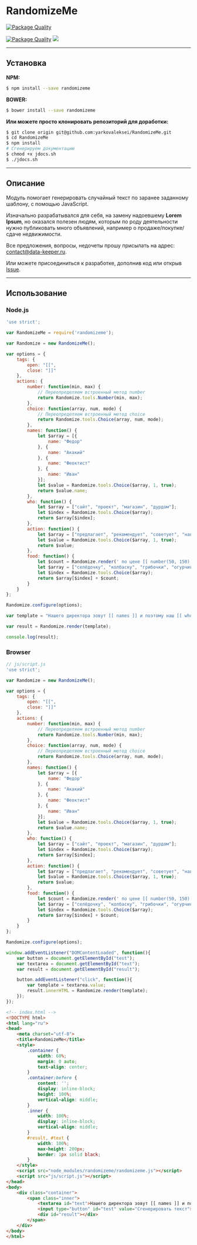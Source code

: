 # RandomizeMe

[![Package Quality](http://npm.packagequality.com/badge/RandomizeMe.png)](http://packagequality.com/#?package=RandomizeMe)

[![Package Quality](http://npm.packagequality.com/shield/RandomizeMe.svg)](http://packagequality.com/#?package=RandomizeMe)  ![](https://david-dm.org/yarkovaleksei/RandomizeMe.svg)

- - -
## Установка

**NPM:**

```bash
$ npm install --save randomizeme
```

**BOWER:**

```bash
$ bower install --save randomizeme
```

**Или можете просто клонировать репозиторий для доработки:**

```bash
$ git clone origin git@github.com:yarkovaleksei/RandomizeMe.git
$ cd RandomizeMe
$ npm install
# Сгенерируем документацию
$ chmod +x jdocs.sh
$ ./jdocs.sh
```

- - -
## Описание

Модуль помогает генерировать случайный текст по заранее заданному шаблону, с помощью JavaScript. 

Изначально разрабатывался для себя, на замену надоевшему **Lorem Ipsum**, но оказался полезен людям, которым по роду деятельности нужно публиковать много объявлений, например о продаже/покупке/сдаче недвижимости.

Все предложения, вопросы, недочеты прошу присылать на адрес: [contact@data-keeper.ru](mailto:contact@data-keeper.ru).

Или можете присоединиться к разработке, дополнив код или открыв [Issue](https://github.com/yarkovaleksei/RandomizeMe/issues).

- - -
## Использование

### Node.js

```javascript
'use strict';

var RandomizeMe = require('randomizeme');

var Randomize = new RandomizeMe();

var options = {
    tags: {
        open: "[[",
        close: "]]"
    },
    actions: {
        number: function(min, max) {
            // Переопределяем встроенный метод number
            return Randomize.tools.Number(min, max);
        },
        choice: function(array, num, mode) {
            // Переопределяем встроенный метод choice
            return Randomize.tools.Choice(array, num, mode);
        },
        names: function() {
            let $array = [{
                name: "Федор"
            }, {
                name: "Акакий"
            }, {
                name: "Феоктист"
            }, {
                name: "Иван"
            }];
            let $value = Randomize.tools.Choice($array, 1, true);
            return $value.name;
        },
        who: function() {
            let $array = ["сайт", "проект", "магазин", "дурдом"];
            let $index = Randomize.tools.Choice($array);
            return $array[$index];
        },
        action: function() {
            let $array = ["предлагает", "рекомендует", "советует", "навязывает"];
            let $value = Randomize.tools.Choice($array, 1, true);
            return $value;
        },
        food: function() {
            let $count = Randomize.render(' по цене [[ number(50, 150) ]] р. за [[ number(1, 10) ]] [[ choice(["кг", "г", "шт"], 1, true) ]]');
            let $array = ["селёдочку", "колбаску", "грибочки", "огурчики"];
            let $index = Randomize.tools.Choice($array);
            return $array[$index] + $count;
        }
    }
};

Randomize.configure(options);

var template = "Нашего директора зовут [[ names ]] и поэтому наш [[ who ]] [[ action ]] вам [[ food ]].";

var result = Randomize.render(template);

console.log(result);
```

### Browser

```javascript
// js/script.js
'use strict';

var Randomize = new RandomizeMe();

var options = {
    tags: {
        open: "[[",
        close: "]]"
    },
    actions: {
        number: function(min, max) {
            // Переопределяем встроенный метод number
            return Randomize.tools.Number(min, max);
        },
        choice: function(array, num, mode) {
            // Переопределяем встроенный метод choice
            return Randomize.tools.Choice(array, num, mode);
        },
        names: function() {
            let $array = [{
                name: "Федор"
            }, {
                name: "Акакий"
            }, {
                name: "Феоктист"
            }, {
                name: "Иван"
            }];
            let $value = Randomize.tools.Choice($array, 1, true);
            return $value.name;
        },
        who: function() {
            let $array = ["сайт", "проект", "магазин", "дурдом"];
            let $index = Randomize.tools.Choice($array);
            return $array[$index];
        },
        action: function() {
            let $array = ["предлагает", "рекомендует", "советует", "навязывает"];
            let $value = Randomize.tools.Choice($array, 1, true);
            return $value;
        },
        food: function() {
            let $count = Randomize.render(' по цене [[ number(50, 150) ]] р. за [[ number(1, 10) ]] [[ choice(["кг", "г", "шт"], 1, true) ]]');
            let $array = ["селёдочку", "колбаску", "грибочки", "огурчики"];
            let $index = Randomize.tools.Choice($array);
            return $array[$index] + $count;
        }
    }
};

Randomize.configure(options);

window.addEventListener("DOMContentLoaded", function(){
    var button = document.getElementById("test");
    var textarea = document.getElementById("text");
    var result = document.getElementById("result");

    button.addEventListener("click", function(){
        var template = textarea.value;
        result.innerHTML = Randomize.render(template);
    });
});
```

```html
<!-- index.html -->
<!DOCTYPE html>
<html lang="ru">
<head>
    <meta charset="utf-8">
    <title>RandomizeMe</title>
    <style>
        .container {
            width: 60%;
            margin: 0 auto;
            text-align: center;
        }
        .container:before {
            content: '';
            display: inline-block;
            height: 100%;
            vertical-align: middle;
        }
        .inner {
            width: 100%;
            display: inline-block;
            vertical-align: middle;
        }
        #result, #text {
            width: 100%;
            max-height: 200px;
            border: 1px solid black;
        }
    </style>
    <script src="node_modules/randomizeme/randomizeme.js"></script>
    <script src="js/script.js"></script>
</head>
<body>
    <div class="container">
        <span class="inner">
            <textarea id="text">Нашего директора зовут [[ names ]] и поэтому наш [[ who ]] [[ action ]] вам [[ food ]].</textarea>
            <input type="button" id="test" value="Сгенерировать текст">
            <div id="result"></div>
        </span>
    </div>
</body>
</html>
```
